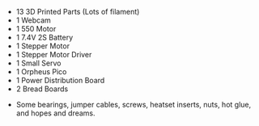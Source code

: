 - 13 3D Printed Parts (Lots of filament)
- 1 Webcam
- 1 550 Motor
- 1 7.4V 2S Battery
- 1 Stepper Motor
- 1 Stepper Motor Driver
- 1 Small Servo
- 1 Orpheus Pico
- 1 Power Distribution Board
- 2 Bread Boards

+ Some bearings, jumper cables, screws, heatset inserts, nuts, hot glue, and hopes and dreams.
